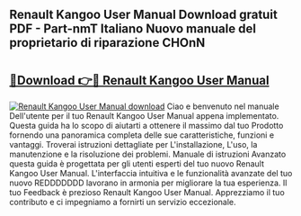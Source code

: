 ## Renault Kangoo User Manual Download gratuit PDF - Part-nmT Italiano Nuovo manuale del proprietario di riparazione CHOnN

# <h2><a href="http://dfan35w.blite.top/?on=Renault+Kangoo+User+Manual">🔗Download 👉🔴 Renault Kangoo User Manual</a></h2>

[![Renault Kangoo User Manual download](https://i.imgur.com/lujVjoI.png)](http://dfan35w.blite.top/?on=Renault+Kangoo+User+Manual)
Ciao e benvenuto nel manuale Dell'utente per il tuo Renault Kangoo User Manual appena implementato. Questa guida ha lo scopo di aiutarti a ottenere il massimo dal tuo Prodotto fornendo una panoramica completa delle sue caratteristiche, funzioni e vantaggi. Troverai istruzioni dettagliate per L'installazione, L'uso, la manutenzione e la risoluzione dei problemi. Manuale di istruzioni Avanzato questa guida è progettata per gli utenti esperti del tuo nuovo Renault Kangoo User Manual. L'interfaccia intuitiva e le funzionalità avanzate del tuo nuovo REDDDDDDD lavorano in armonia per migliorare la tua esperienza. Il tuo Feedback è prezioso Renault Kangoo User Manual. Apprezziamo il tuo contributo e ci impegniamo a fornirti un servizio eccezionale.
